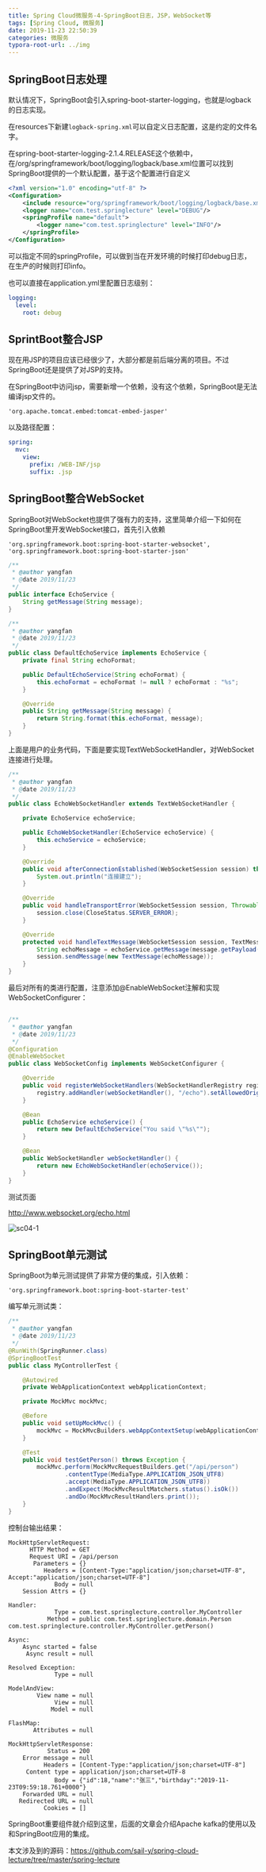 ```yaml
---
title: Spring Cloud微服务-4-SpringBoot日志，JSP，WebSocket等
tags: [Spring Cloud, 微服务]
date: 2019-11-23 22:50:39
categories: 微服务
typora-root-url: ../img
---
```


## SpringBoot日志处理

默认情况下，SpringBoot会引入spring-boot-starter-logging，也就是logback的日志实现。

在resources下新建`logback-spring.xml`可以自定义日志配置，这是约定的文件名字。

在spring-boot-starter-logging-2.1.4.RELEASE这个依赖中，在/org/springframework/boot/logging/logback/base.xml位置可以找到SpringBoot提供的一个默认配置，基于这个配置进行自定义

```xml
<?xml version="1.0" encoding="utf-8" ?>
<Configuration>
    <include resource="org/springframework/boot/logging/logback/base.xml" />
    <logger name="com.test.springlecture" level="DEBUG"/>
    <springProfile name="default">
        <logger name="com.test.springlecture" level="INFO"/>
    </springProfile>
</Configuration>
```

<!--more-->



可以指定不同的springProfile，可以做到当在开发环境的时候打印debug日志，在生产的时候则打印info。



也可以直接在application.yml里配置日志级别：

```yaml
logging:
  level:
    root: debug
```

## SprintBoot整合JSP

现在用JSP的项目应该已经很少了，大部分都是前后端分离的项目。不过SpringBoot还是提供了对JSP的支持。

在SpringBoot中访问jsp，需要新增一个依赖，没有这个依赖，SpringBoot是无法编译jsp文件的。

```
'org.apache.tomcat.embed:tomcat-embed-jasper'
```

以及路径配置：

```yaml
spring:
  mvc:
    view:
      prefix: /WEB-INF/jsp
      suffix: .jsp
```

## SpringBoot整合WebSocket



SpringBoot对WebSocket也提供了强有力的支持，这里简单介绍一下如何在SpringBoot里开发WebSocket接口，首先引入依赖

```
'org.springframework.boot:spring-boot-starter-websocket',
'org.springframework.boot:spring-boot-starter-json'
```



```java
/**
 * @author yangfan
 * @date 2019/11/23
 */
public interface EchoService {
    String getMessage(String message);
}
```

```java
/**
 * @author yangfan
 * @date 2019/11/23
 */
public class DefaultEchoService implements EchoService {
    private final String echoFormat;

    public DefaultEchoService(String echoFormat) {
        this.echoFormat = echoFormat != null ? echoFormat : "%s";
    }

    @Override
    public String getMessage(String message) {
        return String.format(this.echoFormat, message);
    }
}
```

上面是用户的业务代码，下面是要实现TextWebSocketHandler，对WebSocket连接进行处理。

```java
/**
 * @author yangfan
 * @date 2019/11/23
 */
public class EchoWebSocketHandler extends TextWebSocketHandler {

    private EchoService echoService;

    public EchoWebSocketHandler(EchoService echoService) {
        this.echoService = echoService;
    }

    @Override
    public void afterConnectionEstablished(WebSocketSession session) throws Exception {
        System.out.println("连接建立");
    }

    @Override
    public void handleTransportError(WebSocketSession session, Throwable exception) throws Exception {
        session.close(CloseStatus.SERVER_ERROR);
    }

    @Override
    protected void handleTextMessage(WebSocketSession session, TextMessage message) throws Exception {
        String echoMessage = echoService.getMessage(message.getPayload());
        session.sendMessage(new TextMessage(echoMessage));
    }
}
```

最后对所有的类进行配置，注意添加@EnableWebSocket注解和实现WebSocketConfigurer：

```java

/**
 * @author yangfan
 * @date 2019/11/23
 */
@Configuration
@EnableWebSocket
public class WebSocketConfig implements WebSocketConfigurer {

    @Override
    public void registerWebSocketHandlers(WebSocketHandlerRegistry registry) {
        registry.addHandler(webSocketHandler(), "/echo").setAllowedOrigins("*");
    }

    @Bean
    public EchoService echoService() {
        return new DefaultEchoService("You said \"%s\"");
    }

    @Bean
    public WebSocketHandler webSocketHandler() {
        return new EchoWebSocketHandler(echoService());
    }
}

```

测试页面

http://www.websocket.org/echo.html

![sc04-1](/img/spring-cloud/sc04-1.png)

## SpringBoot单元测试

SpringBoot为单元测试提供了非常方便的集成，引入依赖：

```
'org.springframework.boot:spring-boot-starter-test'
```



编写单元测试类：

```java
/**
 * @author yangfan
 * @date 2019/11/23
 */
@RunWith(SpringRunner.class)
@SpringBootTest
public class MyControllerTest {

    @Autowired
    private WebApplicationContext webApplicationContext;

    private MockMvc mockMvc;

    @Before
    public void setUpMockMvc() {
        mockMvc = MockMvcBuilders.webAppContextSetup(webApplicationContext).build();
    }

    @Test
    public void testGetPerson() throws Exception {
        mockMvc.perform(MockMvcRequestBuilders.get("/api/person")
                .contentType(MediaType.APPLICATION_JSON_UTF8)
                .accept(MediaType.APPLICATION_JSON_UTF8))
                .andExpect(MockMvcResultMatchers.status().isOk())
                .andDo(MockMvcResultHandlers.print());
    }
}
```



控制台输出结果：



```
MockHttpServletRequest:
      HTTP Method = GET
      Request URI = /api/person
       Parameters = {}
          Headers = [Content-Type:"application/json;charset=UTF-8", Accept:"application/json;charset=UTF-8"]
             Body = null
    Session Attrs = {}

Handler:
             Type = com.test.springlecture.controller.MyController
           Method = public com.test.springlecture.domain.Person com.test.springlecture.controller.MyController.getPerson()

Async:
    Async started = false
     Async result = null

Resolved Exception:
             Type = null

ModelAndView:
        View name = null
             View = null
            Model = null

FlashMap:
       Attributes = null

MockHttpServletResponse:
           Status = 200
    Error message = null
          Headers = [Content-Type:"application/json;charset=UTF-8"]
     Content type = application/json;charset=UTF-8
             Body = {"id":18,"name":"张三","birthday":"2019-11-23T09:59:18.761+0000"}
    Forwarded URL = null
   Redirected URL = null
          Cookies = []
```



SpringBoot重要组件就介绍到这里，后面的文章会介绍Apache kafka的使用以及和SpringBoot应用的集成。



本文涉及到的源码：https://github.com/sail-y/spring-cloud-lecture/tree/master/spring-lecture